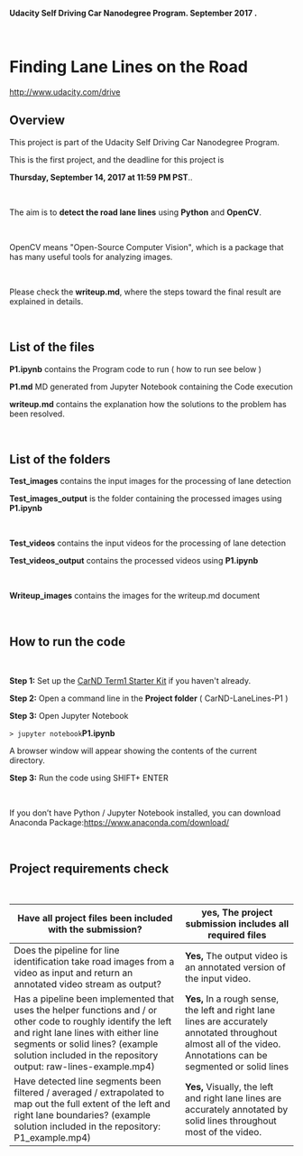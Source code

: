 **Udacity Self Driving Car Nanodegree Program. September 2017 .**

 

**Finding Lane Lines on the Road**
==================================

<http://www.udacity.com/drive>

Overview
--------

This project is part of the Udacity Self Driving Car Nanodegree Program.

This is the first project, and the deadline for this project is

**Thursday, September 14, 2017 at 11:59 PM PST**..

 

The aim is to **detect the road lane lines** using **Python** and **OpenCV**.

 

OpenCV means "Open-Source Computer Vision", which is a package that has many
useful tools for analyzing images.

 

Please check the **writeup.md**, where the steps toward the final result are
explained in details.

 

List of the files
-----------------

**P1.ipynb** contains the Program code to run ( how to run see below )

**P1.md**  MD generated from Jupyter Notebook containing the Code execution

**writeup.md** contains the explanation how the solutions to the problem has
been resolved.

 

List of the folders
-------------------

**Test_images** contains the input images for the processing of lane detection

**Test_images_output** is the folder containing the processed images using
**P1.ipynb**

 

**Test_videos** contains the input videos for the processing of lane detection

**Test_videos_output** contains the processed videos using **P1.ipynb**

 

**Writeup_images** contains the images for the writeup.md document

 

**How to run the code**
-----------------------

 

**Step 1:** Set up the [CarND Term1 Starter
Kit](https://classroom.udacity.com/nanodegrees/nd013/parts/fbf77062-5703-404e-b60c-95b78b2f3f9e/modules/83ec35ee-1e02-48a5-bdb7-d244bd47c2dc/lessons/8c82408b-a217-4d09-b81d-1bda4c6380ef/concepts/4f1870e0-3849-43e4-b670-12e6f2d4b7a7)
if you haven't already.

**Step 2:** Open a command line in the **Project folder** ( CarND-LaneLines-P1 )

**Step 3:** Open Jupyter Notebook

`> jupyter notebook`**P1.ipynb**

A browser window will appear showing the contents of the current directory.

**Step 3:** Run the code using SHIFT+ ENTER

 

If you don’t have Python / Jupyter Notebook installed, you can download Anaconda
Package:<https://www.anaconda.com/download/>

 

**Project requirements check​**
------------------------------

 

| Have all project files been included with the submission?                                                                                                                                                                                                  | **yes**, The project submission includes all required files                                                                                                       |
|------------------------------------------------------------------------------------------------------------------------------------------------------------------------------------------------------------------------------------------------------------|-------------------------------------------------------------------------------------------------------------------------------------------------------------------|
| Does the pipeline for line identification take road images from a video as input and return an annotated video stream as output?                                                                                                                           | **Yes,** The output video is an annotated version of the input video.                                                                                             |
| Has a pipeline been implemented that uses the helper functions and / or other code to roughly identify the left and right lane lines with either line segments or solid lines? (example solution included in the repository output: raw-lines-example.mp4) | **Yes,** In a rough sense, the left and right lane lines are accurately annotated throughout almost all of the video. Annotations can be segmented or solid lines |
| Have detected line segments been filtered / averaged / extrapolated to map out the full extent of the left and right lane boundaries? (example solution included in the repository: P1_example.mp4)                                                        | **Yes,** Visually, the left and right lane lines are accurately annotated by solid lines throughout most of the video.                                            |
